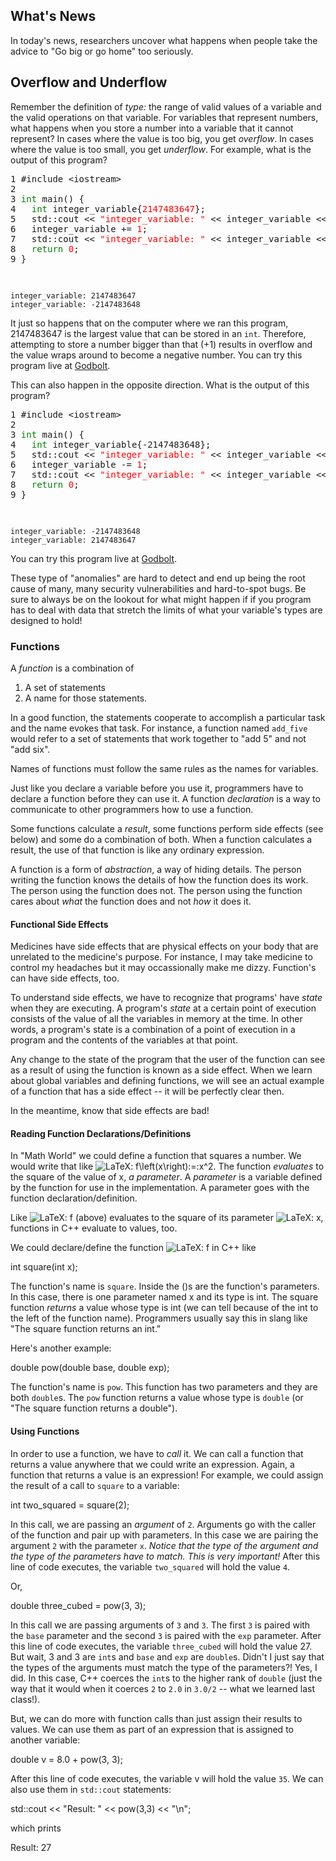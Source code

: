 ## What's News

In today's news, researchers uncover what happens when people take the advice to "Go big or go home" too seriously. 

## Overflow and Underflow

Remember the definition of _type:_ the range of valid values of a variable and the valid operations on that variable. For variables that represent numbers, what happens when you store a number into a variable that it cannot represent? In cases where the value is too big, you get _overflow_. In cases where the value is too small, you get _underflow_. For example, what is the output of this program?

<html><head></head><body><pre>
1 #include &lt;iostream&gt;
2 
3 <font color=green>int</font> main() {
4   <font color=green>int</font> integer_variable{<font color=red>2147483647</font>};
5   std::cout << <font color=red>"integer_variable: "</font> << integer_variable << <font color=red>"\n"</font>;
6   integer_variable += <font color=red>1</font>;
7   std::cout << <font color=red>"integer_variable: "</font> << integer_variable << <font color=red>"\n"</font>;
8   <font color=green>return</font> <font color=red>0</font>;
9 }

</pre></body></html>

```
integer_variable: 2147483647
integer_variable: -2147483648
```

It just so happens that on the computer where we ran this program, 2147483647 is the largest value that can be stored in an `int`. Therefore, attempting to store a number bigger than that (+1) results in overflow and the value wraps around to become a negative number. You can try this program live at [Godbolt](https://godbolt.org/z/asMEr4h8W).

This can also happen in the opposite direction. What is the output of this program?

<html><head></head><body><pre>
1 #include &lt;iostream&gt;
2 
3 <font color=green>int</font> main() {
4   <font color=green>int</font> integer_variable{-2147483648};
5   std::cout << <font color=red>"integer_variable: "</font> << integer_variable << <font color=red>"\n"</font>;
6   integer_variable -= <font color=red>1</font>;
7   std::cout << <font color=red>"integer_variable: "</font> << integer_variable << <font color=red>"\n"</font>;
8   <font color=green>return</font> <font color=red>0</font>;
9 }

</pre></body></html>

```
integer_variable: -2147483648
integer_variable: 2147483647
```

You can try this program live at [Godbolt](https://godbolt.org/z/YMqMezE6b).

These type of "anomalies" are hard to detect and end up being the root cause of many, many security vulnerabilities and hard-to-spot bugs. Be sure to always be on the lookout for what might happen if if you program has to deal with data that stretch the limits of what your variable's types are designed to hold!

### Functions

A _function_ is a combination of

1.  A set of statements
2.  A name for those statements.

In a good function, the statements cooperate to accomplish a particular task and the name evokes that task. For instance, a function named `add_five` would refer to a set of statements that work together to "add 5" and not "add six".

Names of functions must follow the same rules as the names for variables.

Just like you declare a variable before you use it, programmers have to declare a function before they can use it. A function _declaration_ is a way to communicate to other programmers how to use a function.

Some functions calculate a _result_, some functions perform side effects (see below) and some do a combination of both. When a function calculates a result, the use of that function is like any ordinary expression.

A function is a form of _abstraction_, a way of hiding details. The person writing the function knows the details of how the function does its work. The person using the function does not. The person using the function cares about _what_ the function does and not _how_ it does it.

#### Functional Side Effects

Medicines have side effects that are physical effects on your body that are unrelated to the medicine's purpose. For instance, I may take medicine to control my headaches but it may occassionally make me dizzy. Function's can have side effects, too.

To understand side effects, we have to recognize that programs' have _state_ when they are executing. A program's _state_ at a certain point of execution consists of the value of all the variables in memory at the time. In other words, a program's state is a combination of a point of execution in a program and the contents of the variables at that point.

Any change to the state of the program that the user of the function can see as a result of using the function is known as a side effect. When we learn about global variables and defining functions, we will see an actual example of a function that has a side effect -- it will be perfectly clear then.

In the meantime, know that side effects are bad!

#### Reading Function Declarations/Definitions

In "Math World" we could define a function that squares a number. We would write that like ![LaTeX: f\left(x\right)\:=\:x^2](https://uc.instructure.com/equation_images/f%255Cleft(x%255Cright)%255C%253A%253D%255C%253Ax%255E2 "f\left(x\right)\:=\:x^2"). The function _evaluates_ to the square of the value of x, _a parameter_. A _parameter_ is a variable defined by the function for use in the implementation. A parameter goes with the function declaration/definition.

Like ![LaTeX: f](https://uc.instructure.com/equation_images/f "f") (above) evaluates to the square of its parameter ![LaTeX: x](https://uc.instructure.com/equation_images/x "x"), functions in C++ evaluate to values, too.

We could declare/define the function ![LaTeX: f](https://uc.instructure.com/equation_images/f "f") in C++ like

int square(int x);

The function's name is `square`. Inside the ()s are the function's parameters. In this case, there is one parameter named x and its type is int. The square function _returns_ a value whose type is int (we can tell because of the int to the left of the function name). Programmers usually say this in slang like "The square function returns an int."

Here's another example:

double pow(double base, double exp);

The function's name is `pow`. This function has two parameters and they are both `double`s. The `pow` function returns a value whose type is `double` (or "The square function returns a double").

#### Using Functions

In order to use a function, we have to _call_ it. We can call a function that returns a value anywhere that we could write an expression. Again, a function that returns a value is an expression! For example, we could assign the result of a call to `square` to a variable:

int two\_squared = square(2);

In this call, we are passing an _argument_ of `2`. Arguments go with the caller of the function and pair up with parameters. In this case we are pairing the argument `2` with the parameter `x`. _Notice that the type of the argument and the type of the parameters have to match. This is very important!_ After this line of code executes, the variable `two_squared` will hold the value `4`.

Or,

double three\_cubed = pow(3, 3);

In this call we are passing arguments of `3` and `3`. The first `3` is paired with the `base` parameter and the second `3` is paired with the `exp` parameter. After this line of code executes, the variable `three_cubed` will hold the value 27. But wait, 3 and 3 are `int`s and `base` and `exp` are `double`s. Didn't I just say that the types of the arguments must match the type of the parameters?! Yes, I did. In this case, C++ coerces the `int`s to the higher rank of `double` (just the way that it would when it coerces `2` to `2.0` in `3.0/2` -- what we learned last class!).

But, we can do more with function calls than just assign their results to values. We can use them as part of an expression that is assigned to another variable:

double v = 8.0 + pow(3, 3);

After this line of code executes, the variable v will hold the value `35`. We can also use them in `std::cout` statements:

std::cout << "Result: " << pow(3,3) << "\\n";

which prints

Result: 27
